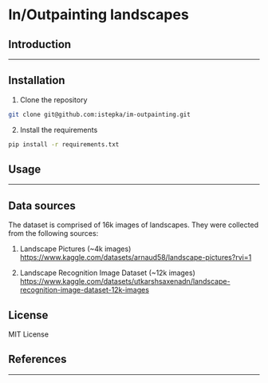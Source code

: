 # In/Outpainting landscapes
## Introduction
---
## Installation
1. Clone the repository
```bash
git clone git@github.com:istepka/im-outpainting.git
```
2. Install the requirements
```bash
pip install -r requirements.txt
```

## Usage
---

## Data sources 
The dataset is comprised of 16k images of landscapes. They were collected from the following sources:
1. Landscape Pictures (~4k images)
https://www.kaggle.com/datasets/arnaud58/landscape-pictures?rvi=1

1. Landscape Recognition Image Dataset (~12k images)
https://www.kaggle.com/datasets/utkarshsaxenadn/landscape-recognition-image-dataset-12k-images


## License
MIT License

## References
---